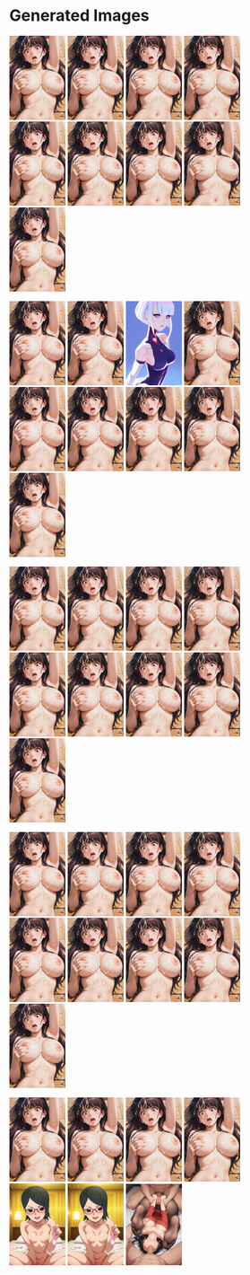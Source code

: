 # Generated Images



<img src="2025_09_26_01_thumb.webp" width="100"/> <img src="2025_09_26_02_thumb.webp" width="100"/> <img src="2025_09_26_03_thumb.webp" width="100"/> <img src="2025_09_26_04_thumb.webp" width="100"/> <img src="2025_09_26_05_thumb.webp" width="100"/> <img src="2025_09_26_06_thumb.webp" width="100"/> <img src="2025_09_26_07_thumb.webp" width="100"/> <img src="2025_09_26_08_thumb.webp" width="100"/> <img src="2025_09_26_09_thumb.webp" width="100"/>

<img src="2025_09_26_10_thumb.webp" width="100"/> <img src="2025_09_26_11_thumb.webp" width="100"/> <img src="2025_09_26_12_thumb.webp" width="100"/> <img src="2025_09_26_13_thumb.webp" width="100"/> <img src="2025_09_26_14_thumb.webp" width="100"/> <img src="2025_09_26_15_thumb.webp" width="100"/> <img src="2025_09_26_16_thumb.webp" width="100"/> <img src="2025_09_26_17_thumb.webp" width="100"/> <img src="2025_09_26_18_thumb.webp" width="100"/>

<img src="2025_09_26_19_thumb.webp" width="100"/> <img src="2025_09_26_20_thumb.webp" width="100"/> <img src="2025_09_26_21_thumb.webp" width="100"/> <img src="2025_09_26_22_thumb.webp" width="100"/> <img src="2025_09_26_23_thumb.webp" width="100"/> <img src="2025_09_26_24_thumb.webp" width="100"/> <img src="2025_09_26_25_thumb.webp" width="100"/> <img src="2025_09_26_26_thumb.webp" width="100"/> <img src="2025_09_26_27_thumb.webp" width="100"/>

<img src="2025_09_26_28_thumb.webp" width="100"/> <img src="2025_09_26_29_thumb.webp" width="100"/> <img src="2025_09_26_30_thumb.webp" width="100"/> <img src="2025_09_26_31_thumb.webp" width="100"/> <img src="2025_09_26_32_thumb.webp" width="100"/> <img src="2025_09_26_33_thumb.webp" width="100"/> <img src="2025_09_26_34_thumb.webp" width="100"/> <img src="2025_09_26_35_thumb.webp" width="100"/> <img src="2025_09_26_36_thumb.webp" width="100"/>

<img src="2025_09_26_37_thumb.webp" width="100"/> <img src="2025_09_26_38_thumb.webp" width="100"/> <img src="2025_09_26_39_thumb.webp" width="100"/> <img src="2025_09_26_40_thumb.webp" width="100"/> <img src="2025_09_26_41_thumb.webp" width="100"/> <img src="2025_09_26_42_thumb.webp" width="100"/> <img src="2025_09_26_43_thumb.webp" width="100"/>